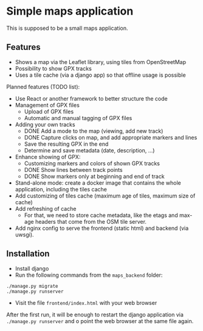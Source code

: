 # Simple maps application

This is supposed to be a small maps application.

## Features

* Shows a map via the Leaflet library, using tiles from OpenStreetMap
* Possibility to show GPX tracks
* Uses a tile cache (via a django app) so that offline usage is possible

Planned features (TODO list):
* Use React or another framework to better structure the code
* Management of GPX files
  * Upload of GPX files
  * Automatic and manual tagging of GPX files
* Adding your own tracks
  * DONE Add a mode to the map (viewing, add new track)
  * DONE Capture clicks on map, and add appropriate markers and lines
  * Save the resulting GPX in the end
  * Determine and save metadata (date, description, ...)
* Enhance showing of GPX:
  * Customizing markers and colors of shown GPX tracks
  * DONE Show lines between track points
  * DONE Show markers only at beginning and end of track
* Stand-alone mode: create a docker image that contains the whole application,
  including the tiles cache
* Add customizing of tiles cache (maximum age of tiles, maximum size of cache)
* Add refreshing of cache
  * For that, we need to store cache metadata, like the etags and max-age
    headers that come from the OSM tile server.
* Add nginx config to serve the frontend (static html) and backend (via uwsgi).

## Installation

* Install django
* Run the following commands from the `maps_backend` folder:
```
./manage.py migrate
./manage.py runserver
```
* Visit the file `frontend/index.html` with your web browser

After the first run, it will be enough to restart the django application via
`./manage.py runserver` and o point the web browser at the same file again.
